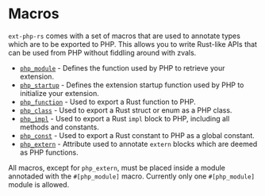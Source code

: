 # Macros

`ext-php-rs` comes with a set of macros that are used to annotate types which
are to be exported to PHP. This allows you to write Rust-like APIs that can be
used from PHP without fiddling around with zvals.

- [`php_module`] - Defines the function used by PHP to retrieve your extension.
- [`php_startup`] - Defines the extension startup function used by PHP to
  initialize your extension.
- [`php_function`] - Used to export a Rust function to PHP.
- [`php_class`] - Used to export a Rust struct or enum as a PHP class.
- [`php_impl`] - Used to export a Rust `impl` block to PHP, including all
  methods and constants.
- [`php_const`] - Used to export a Rust constant to PHP as a global constant.
- [`php_extern`] - Attribute used to annotate `extern` blocks which are deemed as
  PHP functions.

All macros, except for `php_extern`, must be placed inside a module annotaded with
the `#[php_module]` macro. Currently only one `#[php_module]` module is allowed.

[`php_module`]: ./module.md
[`php_startup`]: ./module_startup.md
[`php_function`]: ./function.md
[`php_class`]: ./classes.md
[`php_impl`]: ./impl.md
[`php_const`]: ./constant.md
[`php_extern`]: ./extern.md
[see here]: https://github.com/rust-lang/reference/issues/578
